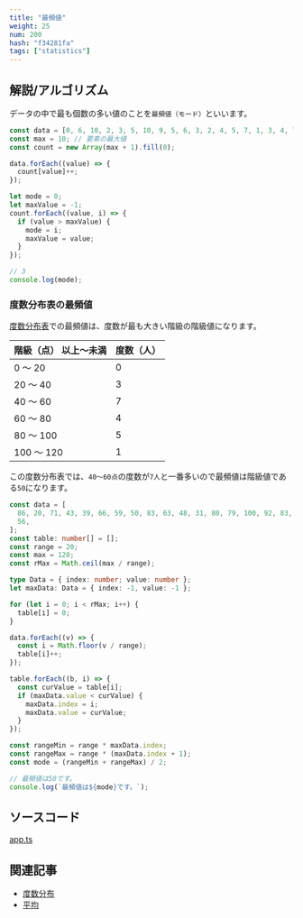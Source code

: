 ```yaml
---
title: "最頻値"
weight: 25
num: 200
hash: "f34281fa"
tags: ["statistics"]
---
```


## 解説/アルゴリズム

データの中で最も個数の多い値のことを`最頻値（モード）`といいます。

```typescript
const data = [0, 6, 10, 2, 3, 5, 10, 9, 5, 6, 3, 2, 4, 5, 7, 1, 3, 4, 7, 3];
const max = 10; // 要素の最大値
const count = new Array(max + 1).fill(0);

data.forEach((value) => {
  count[value]++;
});

let mode = 0;
let maxValue = -1;
count.forEach((value, i) => {
  if (value > maxValue) {
    mode = i;
    maxValue = value;
  }
});

// 3
console.log(mode);
```

### 度数分布表の最頻値

[度数分布表](/a6c8d450)での最頻値は、度数が最も大きい階級の階級値になります。

| 階級（点） 以上～未満 | 度数（人） |
| :-------------------- | :--------- |
| 0 ～ 20               | 0          |
| 20 ～ 40              | 3          |
| 40 ～ 60              | 7          |
| 60 ～ 80              | 4          |
| 80 ～ 100             | 5          |
| 100 ～ 120            | 1          |

この度数分布表では、`40～60点`の度数が`7人`と一番多いので最頻値は階級値である`50`になります。

```typescript
const data = [
  86, 20, 71, 43, 39, 66, 59, 50, 83, 63, 48, 31, 80, 79, 100, 92, 83, 44, 52,
  56,
];
const table: number[] = [];
const range = 20;
const max = 120;
const rMax = Math.ceil(max / range);

type Data = { index: number; value: number };
let maxData: Data = { index: -1, value: -1 };

for (let i = 0; i < rMax; i++) {
  table[i] = 0;
}

data.forEach((v) => {
  const i = Math.floor(v / range);
  table[i]++;
});

table.forEach((b, i) => {
  const curValue = table[i];
  if (maxData.value < curValue) {
    maxData.index = i;
    maxData.value = curValue;
  }
});

const rangeMin = range * maxData.index;
const rangeMax = range * (maxData.index + 1);
const mode = (rangeMin + rangeMax) / 2;

// 最頻値は50です。
console.log(`最頻値は${mode}です。`);
```

## ソースコード

[app.ts](./static/code/f34281fa/app.ts)

## 関連記事

- [度数分布](/a6c8d450)
- [平均](/f46de367)
